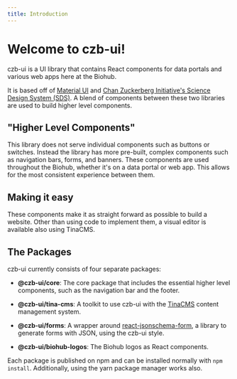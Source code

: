 ```yaml
---
title: Introduction
---
```


# Welcome to czb-ui!

czb-ui is a UI library that contains React components for data portals and
various web apps here at the Biohub.

It is based off of [Material UI](https://mui.com/ "Material UI website
link") and [Chan ](https://github.com/chanzuckerberg/sci-components "Chan
Zuckerberg Initiative Science Design System GitHub repository
link")[Zuckerberg Initiative's Science Design System
(SDS)](https://github.com/chanzuckerberg/sci-components "Chan Zuckerberg
Initiative Science Design System GitHub repository link"). A blend of
components between these two libraries are used to build higher level
components.

## "Higher Level Components"

This library does not serve individual components such as buttons or
switches. Instead the library has more pre-built, complex components such
as navigation bars, forms, and banners. These components are used
throughout the Biohub, whether it's on a data portal or web app. This
allows for the most consistent experience between them.

## Making it easy

These components make it as straight forward as possible to build a
website. Other than using code to implement them, a visual editor is
available also using TinaCMS.

## The Packages

czb-ui currently consists of four separate packages:

- **@czb-ui/core**: The core package that includes the essential higher
  level components, such as the navigation bar and the footer.

- **@czb-ui/tina-cms**: A toolkit to use czb-ui with the
  [TinaCMS](https://tina.io "TinaCMS website") content management system.

- **@czb-ui/forms**: A wrapper around
  [react-jsonschema-form](https://github.com/rjsf-team/react-jsonschema-form "react-jsonschema-form GitHub repo"), a library to generate forms with
  JSON, using the czb-ui style.

- **@czb-ui/biohub-logos**: The Biohub logos as React components.

Each package is published on npm and can be installed normally with `npm
install`. Additionally, using the yarn package manager works also.

